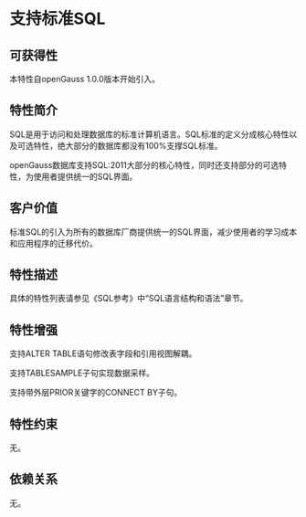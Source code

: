# 支持标准SQL

## 可获得性<a name="section38134078"></a>

本特性自openGauss 1.0.0版本开始引入。

## 特性简介<a name="section7662382"></a>

SQL是用于访问和处理数据库的标准计算机语言。SQL标准的定义分成核心特性以及可选特性，绝大部分的数据库都没有100%支撑SQL标准。

openGauss数据库支持SQL:2011大部分的核心特性，同时还支持部分的可选特性，为使用者提供统一的SQL界面。

## 客户价值<a name="section1852576"></a>

标准SQL的引入为所有的数据库厂商提供统一的SQL界面，减少使用者的学习成本和应用程序的迁移代价。

## 特性描述<a name="section16673190"></a>

具体的特性列表请参见《SQL参考》中“SQL语言结构和语法”章节。

## 特性增强<a name="section15840983"></a>

支持ALTER TABLE语句修改表字段和引用视图解耦。

支持TABLESAMPLE子句实现数据采样。

支持带外层PRIOR关键字的CONNECT BY子句。

## 特性约束<a name="section06531946143616"></a>

无。

## 依赖关系<a name="section8351126"></a>

无。

